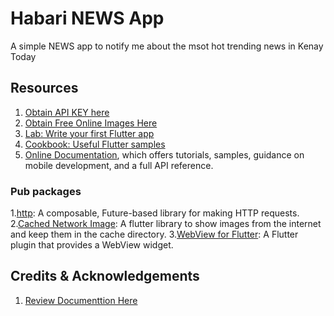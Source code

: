 # Habari NEWS App

A simple NEWS app to notify me about the msot hot trending news in Kenay Today

## Resources
1. [Obtain API KEY here](https://newsapi.org/)
2. [Obtain Free Online Images Here](https://unsplash.com/)
3. [Lab: Write your first Flutter app](https://flutter.dev/docs/get-started/codelab)
4. [Cookbook: Useful Flutter samples](https://flutter.dev/docs/cookbook)
5. [Online Documentation](https://flutter.dev/docs), which offers tutorials, samples, guidance on mobile development, and a full API reference.

### Pub packages
1.[http](https://pub.dev/packages/http/install): A composable, Future-based library for making HTTP requests.
2.[Cached Network Image](https://pub.dev/packages/cached_network_image): A flutter library to show images from the internet and keep them in the cache directory.
3.[WebView for Flutter](https://pub.dev/packages/webview_flutter): A Flutter plugin that provides a WebView widget.


## Credits & Acknowledgements
1. [Review Documenttion Here](https://github.com/paulonteri/freelance-marketplace#readme)
